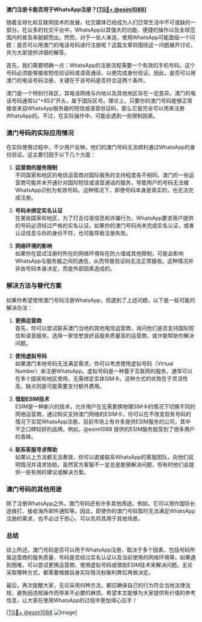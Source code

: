 **澳门注册卡能否用于WhatsApp注册？[[TG💪+ @esim1088](https://t.me/s/esim1088)]**

随着全球化和互联网技术的发展，社交媒体已经成为人们日常生活中不可或缺的一部分。在众多的社交平台中，WhatsApp以其强大的功能、便捷的操作以及全球范围内的普及率脱颖而出。然而，对于一些人来说，使用WhatsApp可能面临一个问题：是否可以用澳门的电话号码进行注册呢？这篇文章将围绕这一问题展开讨论，并为大家提供详细的解答。

首先，我们需要明确一点：WhatsApp的注册流程需要一个有效的手机号码。这个号码必须能够接收短信验证码或语音通话，以便完成身份验证。因此，是否可以用澳门的电话号码注册，关键在于该号码是否符合这两个条件。

澳门是一个特别行政区，其电话网络与内地以及其他地区存在一定差异。澳门的电话号码通常以“+853”开头，属于国际区号。理论上，只要你的澳门号码能够正常接收来自WhatsApp服务器的短信或语音验证码，那么它是完全可以用来注册WhatsApp的。不过，在实际操作中，可能会遇到一些限制因素。

### **澳门号码的实际应用情况**

在实际使用过程中，不少用户反映，他们的澳门号码无法顺利通过WhatsApp的身份验证。这主要归因于以下几个方面：

1. **运营商的服务限制**  
   不同国家和地区的电信运营商对国际服务的支持程度各不相同。澳门的一些运营商可能并未开通针对国际短信或语音通话的服务，导致用户的号码无法被WhatsApp识别为有效号码。这种情况下，即使号码本身是真实的，也无法完成注册。

2. **号码未绑定实名认证**  
   在某些国家和地区，为了打击垃圾信息和诈骗行为，WhatsApp要求用户提供的号码必须经过严格的实名认证。如果你的澳门号码尚未完成实名认证，或者认证信息与你的身份不符，也可能导致注册失败。

3. **网络环境的影响**  
   如果你在尝试注册时所在的网络环境存在防火墙或其他限制，可能会影响WhatsApp与服务器之间的通信，从而导致验证码无法正常接收。这种情况并非由号码本身决定，而是外部因素造成的。

### **解决方法与替代方案**

如果你希望使用澳门号码注册WhatsApp，但遇到了上述问题，以下是一些可能的解决办法：

1. **更换运营商**  
   首先，你可以尝试联系澳门当地的其他电信运营商，询问他们是否支持国际短信和语音服务。选择一家信誉良好且服务质量高的运营商，或许能帮助你解决问题。

2. **使用虚拟号码**  
   如果澳门本地号码无法满足需求，你可以考虑使用虚拟号码（Virtual Number）来注册WhatsApp。虚拟号码是一种基于互联网的服务，通常可以在多个国家和地区使用，无需绑定实体SIM卡。这种方式的优势在于灵活性高，缺点则是可能需要支付额外费用。

3. **借助ESIM技术**  
   ESIM是一种新兴的技术，允许用户在无需更换物理SIM卡的情况下切换不同的网络运营商。通过购买支持澳门网络的ESIM卡，你可以在不改变现有号码的情况下实现WhatsApp注册。目前市场上有许多提供ESIM服务的公司，其中不乏口碑较好的品牌。例如，@esim1088 提供的ESIM服务就受到了很多用户的青睐。

4. **联系客服寻求帮助**  
   如果以上方法都无法奏效，你可以直接联系WhatsApp的客服团队，向他们说明情况并请求协助。虽然官方客服不一定总是能够解决问题，但有时他们会提供一些有用的建议或解决方案。

### **澳门号码的其他用途**

除了注册WhatsApp之外，澳门号码还有许多其他用途。例如，它可以用作国际长途拨打、接收海外邮件通知等。因此，即使你的澳门号码暂时无法满足WhatsApp注册的需求，也不必过于担心，可以先将其用于其他场景。

### **总结**

综上所述，澳门号码是否可以用于WhatsApp注册，取决于多个因素，包括号码所属运营商的服务质量、号码是否经过实名认证以及当前使用的网络环境等。如果遇到困难，可以尝试更换运营商、使用虚拟号码或借助ESIM技术来解决问题。无论采取哪种方式，都需要根据自身实际情况权衡利弊后再做决定。

最后，再次提醒大家，无论采用何种方法，都应确保自己的行为符合当地法律法规，避免因违规操作而带来不必要的麻烦。希望本文能够为大家提供有价值的参考信息，让大家在使用WhatsApp的过程中更加得心应手！

[[TG💪+ @esim1088](https://t.me/s/esim1088) ![Image](https://i.postimg.cc/4NQfJmqS/Snipaste-2025-05-13-00-14-12.png)]